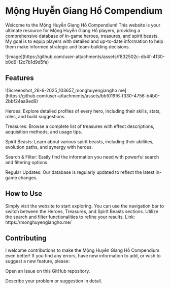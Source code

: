 <h1>Mộng Huyễn Giang Hồ Compendium</h1>
<p>Welcome to the Mộng Huyễn Giang Hồ Compendium! This website is your ultimate resource for Mộng Huyễn Giang Hồ players, providing a comprehensive database of in-game heroes, treasures, and spirit beasts. My goal is to equip players with detailed and up-to-date information to help them make informed strategic and team-building decisions.</p>
![image](https://github.com/user-attachments/assets/f832502c-db4f-4130-b0d6-12c7b1d9d5fe)

<h2>Features</h2>
![Screenshot_26-6-2025_103657_monghuyengiangho me](https://github.com/user-attachments/assets/bbf019f6-f330-4756-b4b0-2bbf24aa9ed9)

<p>Heroes: Explore detailed profiles of every hero, including their skills, stats, roles, and build suggestions.

Treasures: Browse a complete list of treasures with effect descriptions, acquisition methods, and usage tips.

Spirit Beasts: Learn about various spirit beasts, including their abilities, evolution paths, and synergy with heroes.

Search & Filter: Easily find the information you need with powerful search and filtering options.

Regular Updates: Our database is regularly updated to reflect the latest in-game changes.</p>

<h2>How to Use</h2>
<p>Simply visit the website to start exploring. You can use the navigation bar to switch between the Heroes, Treasures, and Spirit Beasts sections. Utilize the search and filter functionalities to refine your results.
Link: https://monghuyengiangho.me/
</p>

<h2>Contributing</h2>
<p>I welcome contributions to make the Mộng Huyễn Giang Hồ Compendium even better! If you find any errors, have new information to add, or wish to suggest a new feature, please:

Open an Issue on this GitHub repository.

Describe your problem or suggestion in detail.</p>
